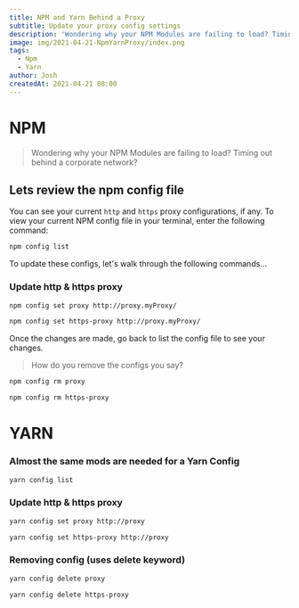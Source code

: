 ```yaml
---
title: NPM and Yarn Behind a Proxy
subtitle: Update your proxy config settings
description: 'Wondering why your NPM Modules are failing to load? Timing out behind a corporate network?'
image: img/2021-04-21-NpmYarnProxy/index.png
tags:
  - Npm
  - Yarn
author: Josh
createdAt: 2021-04-21 08:00
---
```


# NPM

> Wondering why your NPM Modules are failing to load? Timing out behind a corporate network?

## Lets review the npm config file

You can see your current `http` and `https` proxy configurations, if any. To view your current NPM config file in your terminal, enter the following command:

```bash
npm config list
```

To update these configs, let's walk through the following commands...

### Update http & https proxy

```bash
npm config set proxy http://proxy.myProxy/

npm config set https-proxy http://proxy.myProxy/
```

Once the changes are made, go back to list the config file to see your changes.

> How do you remove the configs you say?

```bash
npm config rm proxy

npm config rm https-proxy
```

# YARN

### Almost the same mods are needed for a Yarn Config

```bash
yarn config list
```

### Update http & https proxy

```bash
yarn config set proxy http://proxy

yarn config set https-proxy http://proxy
```

### Removing config (uses delete keyword)

```bash
yarn config delete proxy

yarn config delete https-proxy
```
